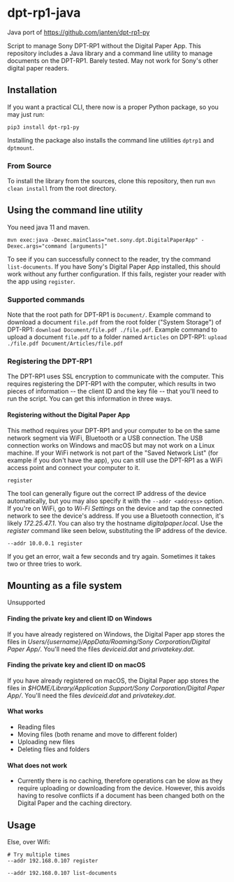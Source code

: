 # dpt-rp1-java
Java port of https://github.com/janten/dpt-rp1-py

Script to manage Sony DPT-RP1 without the Digital Paper App. This repository includes a Java library and a command line utility to manage documents on the DPT-RP1. Barely tested. May not work for Sony's other digital paper readers.

## Installation
If you want a practical CLI, there now is a proper Python package, so you may just run:

```
pip3 install dpt-rp1-py
```

Installing the package also installs the command line utilities `dptrp1` and `dptmount`.


### From Source
To install the library from the sources, clone this repository, then run `mvn clean install` from the root directory.

## Using the command line utility
You need java 11 and maven.
```
mvn exec:java -Dexec.mainClass="net.sony.dpt.DigitalPaperApp" -Dexec.args="command [arguments]"
```

To see if you can successfully connect to the reader, try the command `list-documents`. If you have Sony's Digital Paper App installed, this should work without any further configuration. If this fails, register your reader with the app using `register`.

### Supported commands
Note that the root path for DPT-RP1 is `Document/`. Example command to download a document `file.pdf` from the root folder ("System Storage") of DPT-RP1: `download Document/file.pdf ./file.pdf`. Example command to upload a document `file.pdf` to a folder named `Articles` on DPT-RP1: `upload ./file.pdf Document/Articles/file.pdf`

### Registering the DPT-RP1
The DPT-RP1 uses SSL encryption to communicate with the computer.  This requires registering the DPT-RP1 with the computer, which results in two pieces of information -- the client ID and the key file -- that you'll need to run the script. You can get this information in three ways.

#### Registering without the Digital Paper App
This method requires your DPT-RP1 and your computer to be on the same network segment via WiFi, Bluetooth or a USB connection. The USB connection works on Windows and macOS but may not work on a Linux machine. If your WiFi network is not part of the "Saved Network List" (for example if you don't have the app), you can still use the DPT-RP1 as a WiFi access point and connect your computer to it.

```
register
```

The tool can generally figure out the correct IP address of the device automatically, but you may also specify it with the `--addr <address>` option. If you're on WiFi, go to _Wi-Fi Settings_ on the device and tap the connected network to see the device's address. If you use a Bluetooth connection, it's likely _172.25.47.1_. You can also try the hostname _digitalpaper.local_. Use the _register_ command like seen below, substituting the IP address of the device.

```
--addr 10.0.0.1 register
```

If you get an error, wait a few seconds and try again. Sometimes it takes two or three tries to work.

## Mounting as a file system
Unsupported

#### Finding the private key and client ID on Windows

If you have already registered on Windows, the Digital Paper app stores the files in _Users/{username}/AppData/Roaming/Sony Corporation/Digital Paper App/_. You'll need the files _deviceid.dat_ and _privatekey.dat_.

#### Finding the private key and client ID on macOS

If you have already registered on macOS, the Digital Paper app stores the files in _$HOME/Library/Application Support/Sony Corporation/Digital Paper App/_. You'll need the files _deviceid.dat_ and _privatekey.dat_.

#### What works
* Reading files
* Moving files (both rename and move to different folder)
* Uploading new files
* Deleting files and folders 

#### What does not work
* Currently there is no caching, therefore operations can be slow as they require uploading or downloading from the 
device. However, this avoids having to resolve conflicts if a document has been changed both on the Digital Paper and
the caching directory.

## Usage

Else, over Wifi:

```
# Try multiple times
--addr 192.168.0.107 register

--addr 192.168.0.107 list-documents
```